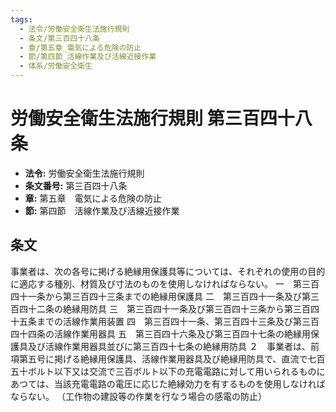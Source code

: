 ```yaml
---
tags:
  - 法令/労働安全衛生法施行規則
  - 条文/第三百四十八条
  - 章/第五章_電気による危険の防止
  - 節/第四節_活線作業及び活線近接作業
  - 体系/労働安全衛生
---
```

# 労働安全衛生法施行規則 第三百四十八条

- **法令:** 労働安全衛生法施行規則
- **条文番号:** 第三百四十八条
- **章:** 第五章　電気による危険の防止
- **節:** 第四節　活線作業及び活線近接作業

## 条文
事業者は、次の各号に掲げる絶縁用保護具等については、それぞれの使用の目的に適応する種別、材質及び寸法のものを使用しなければならない。
一　第三百四十一条から第三百四十三条までの絶縁用保護具
二　第三百四十一条及び第三百四十二条の絶縁用防具
三　第三百四十一条及び第三百四十三条から第三百四十五条までの活線作業用装置
四　第三百四十一条、第三百四十三条及び第三百四十四条の活線作業用器具
五　第三百四十六条及び第三百四十七条の絶縁用保護具及び活線作業用器具並びに第三百四十七条の絶縁用防具
２　事業者は、前項第五号に掲げる絶縁用保護具、活線作業用器具及び絶縁用防具で、直流で七百五十ボルト以下又は交流で三百ボルト以下の充電電路に対して用いられるものにあつては、当該充電電路の電圧に応じた絶縁効力を有するものを使用しなければならない。
（工作物の建設等の作業を行なう場合の感電の防止）

